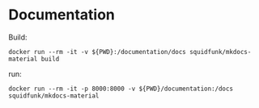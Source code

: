 # Documentation

Build:

```
docker run --rm -it -v ${PWD}:/documentation/docs squidfunk/mkdocs-material build
```

run:
```
docker run --rm -it -p 8000:8000 -v ${PWD}/documentation:/docs squidfunk/mkdocs-material
```